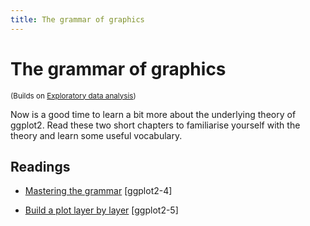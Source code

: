 ```yaml
---
title: The grammar of graphics
---
```


<!-- Generated automatically from vis-theory.yml. Do not edit by hand -->

# The grammar of graphics
<small>(Builds on [Exploratory data analysis](eda.md))</small>

Now is a good time to learn a bit more about the underlying theory of ggplot2. Read these two short chapters to familiarise yourself with the theory and learn some useful vocabulary.

## Readings

  * [Mastering the grammar](http://link.springer.com.ezproxy.stanford.edu/chapter/10.1007/978-3-319-24277-4_4) [ggplot2-4]

  * [Build a plot layer by layer](http://link.springer.com.ezproxy.stanford.edu/chapter/10.1007/978-3-319-24277-4_5) [ggplot2-5]



